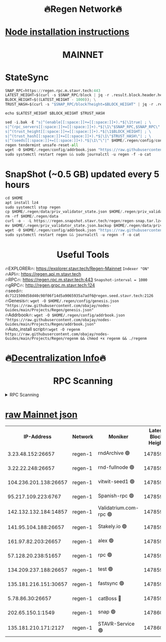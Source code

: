 <h1 align="center"> 🔥Regen Network🔥</h1>

[Node installation instructions](https://github.com/obajay/nodes-Guides/tree/main/Projects/Regen)
=
<h1 align="center"> MAINNET</h1>

# StateSync
```python
SNAP_RPC=https://regen.rpc.m.stavr.tech:443
LATEST_HEIGHT=$(curl -s $SNAP_RPC/block | jq -r .result.block.header.height); \
BLOCK_HEIGHT=$((LATEST_HEIGHT - 1000)); \
TRUST_HASH=$(curl -s "$SNAP_RPC/block?height=$BLOCK_HEIGHT" | jq -r .result.block_id.hash)

echo $LATEST_HEIGHT $BLOCK_HEIGHT $TRUST_HASH

sed -i.bak -E "s|^(enable[[:space:]]+=[[:space:]]+).*$|\1true| ; \
s|^(rpc_servers[[:space:]]+=[[:space:]]+).*$|\1\"$SNAP_RPC,$SNAP_RPC\"| ; \
s|^(trust_height[[:space:]]+=[[:space:]]+).*$|\1$BLOCK_HEIGHT| ; \
s|^(trust_hash[[:space:]]+=[[:space:]]+).*$|\1\"$TRUST_HASH\"| ; \
s|^(seeds[[:space:]]+=[[:space:]]+).*$|\1\"\"|" $HOME/.regen/config/config.toml
regen tendermint unsafe-reset-all
wget -O $HOME/.regen/config/addrbook.json "https://raw.githubusercontent.com/obajay/nodes-Guides/main/Projects/Regen/addrbook.json"
sudo systemctl restart regen && sudo journalctl -u regen -f -o cat
```
# SnapShot (~0.5 GB) updated every 5 hours
```python
cd $HOME
apt install lz4
sudo systemctl stop regen
cp $HOME/.regen/data/priv_validator_state.json $HOME/.regen/priv_validator_state.json.backup
rm -rf $HOME/.regen/data
curl -o - -L https://regen.snapshot.stavr.tech/regen/regen-snap.tar.lz4 | lz4 -c -d - | tar -x -C $HOME/.regen --strip-components 2
mv $HOME/.regen/priv_validator_state.json.backup $HOME/.regen/data/priv_validator_state.json
wget -O $HOME/.regen/config/addrbook.json "https://raw.githubusercontent.com/obajay/nodes-Guides/main/Projects/Regen/addrbook.json"
sudo systemctl restart regen && journalctl -u regen -f -o cat
```

 <h1 align="center"> Useful Tools</h1>

🔥EXPLORER🔥:     https://explorer.stavr.tech/Regen-Mainnet        `Indexer "ON"` \
🔥API🔥:          https://regen.api.m.stavr.tech \
🔥RPC🔥:          https://regen.rpc.m.stavr.tech:443              `Snapshot-interval = 1000` \
🔥gRPC🔥:         http://regen.grpc.m.stavr.tech:124 \
🔥seed🔥:      `dc7121500d58d40c98f06f14d5a9065935a7adf6@regen.seed.stavr.tech:2126` \
🔥Genesis🔥:   `wget -O $HOME/.regen/config/genesis.json "https://raw.githubusercontent.com/obajay/nodes-Guides/main/Projects/Regen/genesis.json"` \
🔥Addrbook🔥:  `wget -O $HOME/.regen/config/addrbook.json "https://raw.githubusercontent.com/obajay/nodes-Guides/main/Projects/Regen/addrbook.json"` \
🔥Auto_install script🔥:`wget -O regenm https://raw.githubusercontent.com/obajay/nodes-Guides/main/Projects/Regen/regenm && chmod +x regenm && ./regenm`

🔥[Decentralization Info](https://github.com/obajay/StateSync-snapshots/tree/main/Projects/Regen/Decentralization)🔥
=
<h1 align="center"> RPC Scanning</h1>

<details>
<summary>RPC Scanning</summary>

<h2 align="center"> We scan nodes in real time every 4 hours. And we provide the final result of RPC endpoints.
We cannot influence the operation of these nodes in any way. </h2>


```python
If Voting Power is higher than 0 --> then the Node is a validator of the network and may be subject to attack and be a potential threat to the chain.
```
```python
We marked such validators with a red symbol
```

</details>

[raw Mainnet json](https://rpc-check.regenm.stavr.tech/regenm/rpc-regenm-result.json)
=


<table><tr><th>IP-Address</th><th>Network</th><th>Moniker</th><th>Latest Block Height</th><th>Earliest Block Height</th><th>Catching Up</th><th>Tx Index</th><th>Voting Power</th><th>Scan Time</th></tr><tr><td>3.23.48.152:26657</td><td>regen-1</td><td>rndArchive 🟢</td><td>14785992</td><td>1</td><td>False</td><td>on</td><td>0</td><td>2024-02-20T22:21:49.646987383UTC</td></tr><tr><td>3.22.22.248:26657</td><td>regen-1</td><td>rnd-fullnode 🟢</td><td>14785992</td><td>4134001</td><td>False</td><td>on</td><td>0</td><td>2024-02-20T22:21:46.889338636UTC</td></tr><tr><td>104.236.201.138:26657</td><td>regen-1</td><td>vitwit-seed1 🟢</td><td>14785987</td><td>8943001</td><td>False</td><td>on</td><td>0</td><td>2024-02-20T22:21:19.064557098UTC</td></tr><tr><td>95.217.109.223:6767</td><td>regen-1</td><td>Spanish-rpc 🟢</td><td>14785995</td><td>10068001</td><td>False</td><td>on</td><td>0</td><td>2024-02-20T22:22:07.639730253UTC</td></tr><tr><td>142.132.132.184:14857</td><td>regen-1</td><td>Validatrium.com-rpc 🟢</td><td>14785995</td><td>11175001</td><td>False</td><td>on</td><td>0</td><td>2024-02-20T22:22:09.921076724UTC</td></tr><tr><td>141.95.104.188:26657</td><td>regen-1</td><td>Stakely.io 🟢</td><td>14785990</td><td>13442501</td><td>False</td><td>on</td><td>0</td><td>2024-02-20T22:21:35.837706302UTC</td></tr><tr><td>161.97.82.203:26657</td><td>regen-1</td><td>alex 🟢</td><td>14785993</td><td>13992001</td><td>False</td><td>on</td><td>0</td><td>2024-02-20T22:21:56.773719405UTC</td></tr><tr><td>57.128.20.238:51657</td><td>regen-1</td><td>rpc 🟢</td><td>14785994</td><td>13992001</td><td>False</td><td>on</td><td>0</td><td>2024-02-20T22:22:03.175998056UTC</td></tr><tr><td>134.209.237.188:26657</td><td>regen-1</td><td>test 🟢</td><td>14785997</td><td>13992001</td><td>False</td><td>on</td><td>0</td><td>2024-02-20T22:22:20.558611962UTC</td></tr><tr><td>135.181.216.151:30657</td><td>regen-1</td><td>fastsync 🟢</td><td>14785993</td><td>14457001</td><td>False</td><td>off</td><td>0</td><td>2024-02-20T22:21:56.446452048UTC</td></tr><tr><td>5.78.86.30:26657</td><td>regen-1</td><td>catBoss 🔴</td><td>14785999</td><td>14650701</td><td>False</td><td>on</td><td>9098101926</td><td>2024-02-20T22:22:29.694190705UTC</td></tr><tr><td>202.65.150.1:1549</td><td>regen-1</td><td>snap 🟢</td><td>14786003</td><td>14779715</td><td>False</td><td>on</td><td>0</td><td>2024-02-20T22:22:53.514479993UTC</td></tr><tr><td>135.181.210.171:2127</td><td>regen-1</td><td>STAVR-Service 🟢</td><td>14786000</td><td>14785001</td><td>False</td><td>on</td><td>0</td><td>2024-02-20T22:22:34.115276303UTC</td></tr></table>